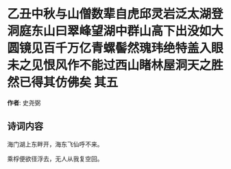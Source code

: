 # 乙丑中秋与山僧数辈自虎邱灵岩泛太湖登洞庭东山曰翠峰望湖中群山高下出没如大圆镜见百千万亿青螺髻然瑰玮绝特盖入眼未之见恨风作不能过西山睹林屋洞天之胜然已得其仿佛矣  其五

**作者**: 史尧弼

## 诗词内容

海门湖上东畔开，海东飞仙呼不来。

乘桴便欲径浮去，无人从我复空回。

